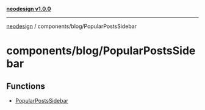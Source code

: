 [**neodesign v1.0.0**](../../../README.md)

***

[neodesign](../../../modules.md) / components/blog/PopularPostsSidebar

# components/blog/PopularPostsSidebar

## Functions

- [PopularPostsSidebar](functions/PopularPostsSidebar.md)

